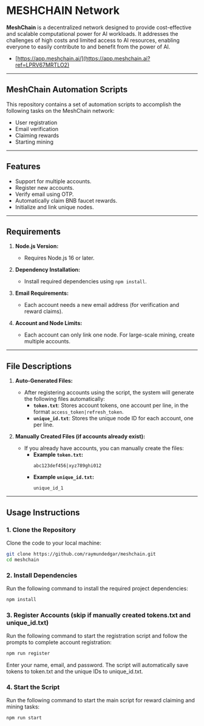 # MESHCHAIN Network

**MeshChain** is a decentralized network designed to provide cost-effective and scalable computational power for AI workloads. It addresses the challenges of high costs and limited access to AI resources, enabling everyone to easily contribute to and benefit from the power of AI.

- [https://app.meshchain.ai/](https://app.meshchain.ai?ref=LPRV67MRTLO2)

---

## MeshChain Automation Scripts

This repository contains a set of automation scripts to accomplish the following tasks on the MeshChain network:
- User registration
- Email verification
- Claiming rewards
- Starting mining

---

## Features

- Support for multiple accounts.
- Register new accounts.
- Verify email using OTP.
- Automatically claim BNB faucet rewards.
- Initialize and link unique nodes.

---

## Requirements

1. **Node.js Version:**
   - Requires Node.js 16 or later.

2. **Dependency Installation:**
   - Install required dependencies using `npm install`.

3. **Email Requirements:**
   - Each account needs a new email address (for verification and reward claims).

4. **Account and Node Limits:**
   - Each account can only link one node. For large-scale mining, create multiple accounts.

---

## File Descriptions

1. **Auto-Generated Files:**
   - After registering accounts using the script, the system will generate the following files automatically:
     - **`token.txt`**: Stores account tokens, one account per line, in the format `access_token|refresh_token`.
     - **`unique_id.txt`**: Stores the unique node ID for each account, one per line.

2. **Manually Created Files (if accounts already exist):**
   - If you already have accounts, you can manually create the files:
     - **Example `token.txt`:**
       ```
       abc123def456|xyz789ghi012
       ```
     - **Example `unique_id.txt`:**
       ```
       unique_id_1
       ```

---

## Usage Instructions

### 1. Clone the Repository
Clone the code to your local machine:
```bash
git clone https://github.com/raymundedgar/meshchain.git
cd meshchain
```

### 2. Install Dependencies
Run the following command to install the required project dependencies:
```bash
npm install
```

### 3. Register Accounts (skip if manually created tokens.txt and unique_id.txt)
Run the following command to start the registration script and follow the prompts to complete account registration:
```bash
npm run register
```
Enter your name, email, and password. The script will automatically save tokens to token.txt and the unique IDs to unique_id.txt.

### 4. Start the Script
Run the following command to start the main script for reward claiming and mining tasks:

```bash
npm run start
```